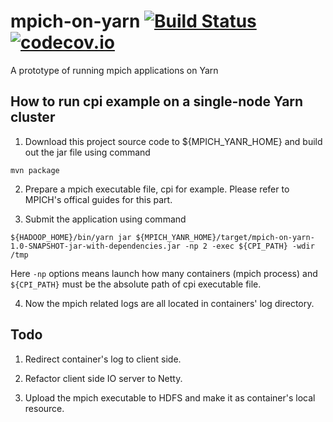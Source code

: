 # mpich-on-yarn [![Build Status](https://travis-ci.org/huafengw/mpich-on-yarn.svg?branch=master)](https://travis-ci.org/huafengw/mpich-on-yarn) [![codecov.io](https://codecov.io/github/huafengw/mpich-on-yarn/coverage.svg?branch=master)](https://codecov.io/github/huafengw/mpich-on-yarn?branch=master)
A prototype of running mpich applications on Yarn

## How to run cpi example on a single-node Yarn cluster

1. Download this project source code to ${MPICH_YANR_HOME} and build out the jar file using command

  ```
  mvn package
  ```
  
2. Prepare a mpich executable file, cpi for example. Please refer to MPICH's offical guides for this part.

3. Submit the application using command

  ```
  ${HADOOP_HOME}/bin/yarn jar ${MPICH_YANR_HOME}/target/mpich-on-yarn-1.0-SNAPSHOT-jar-with-dependencies.jar -np 2 -exec ${CPI_PATH} -wdir /tmp
  ```
  
  Here `-np` options means launch how many containers (mpich process) and `${CPI_PATH}` must be the absolute path of cpi executable file.
  
4. Now the mpich related logs are all located in containers' log directory.

## Todo

1. Redirect container's log to client side.

2. Refactor client side IO server to Netty.

3. Upload the mpich executable to HDFS and make it as container's local resource.
 

